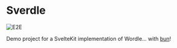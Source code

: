 # Sverdle

![E2E](https://github.com/jmagrippis/sverdle/actions/workflows/playwright.yaml/badge.svg)

Demo project for a SvelteKit implementation of Wordle... with [bun](https://bun.sh/)!
